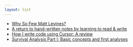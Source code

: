 ```yaml
---
layout: list
---
```


 - [Why So Few Matt Levines?](https://gwern.net/matt-levine)
 - [A return to hand-written notes by learning to read & write](https://research.google/blog/a-return-to-hand-written-notes-by-learning-to-read-write/)
 - [How I write code using Cursor: A review](https://www.arguingwithalgorithms.com/posts/cursor-review.html)
 - [Survival Analysis Part I: Basic concepts and first analyses](https://www.nature.com/articles/6601118)
